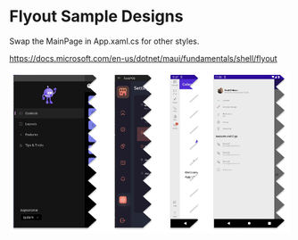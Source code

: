 # Flyout Sample Designs

Swap the MainPage in App.xaml.cs for other styles.

https://docs.microsoft.com/en-us/dotnet/maui/fundamentals/shell/flyout

![](images/flyout_gallery.png)